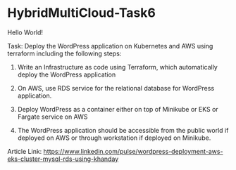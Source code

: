 # HybridMultiCloud-Task6

Hello World!

Task: Deploy the WordPress application on Kubernetes and AWS using terraform including the following steps:

1. Write an Infrastructure as code using Terraform, which automatically deploy the WordPress application

2. On AWS, use RDS service for the relational database for WordPress application.

3. Deploy WordPress as a container either on top of Minikube or EKS or Fargate service on AWS

4. The WordPress application should be accessible from the public world if deployed on AWS or through workstation if deployed on Minikube.


Article Link: https://www.linkedin.com/pulse/wordpress-deployment-aws-eks-cluster-mysql-rds-using-khanday
